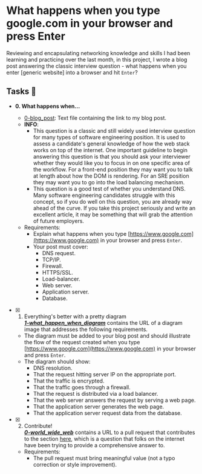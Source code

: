 # What happens when you type google.com in your browser and press Enter

Reviewing and encapsulating networking knowledge and skills I had been learning
and practicing over the last month, in this project, I wrote a blog post
answering the classic interview question - what happens when you enter [generic
website] into a browser and hit `Enter`?

## Tasks :page_with_curl:

* **0. What happens when...**
  * [0-blog_post](./0-blog_post): Text file containing the link to my blog post.
  
  
  + **INFO**:
    + This question is a classic and still widely used interview question for many types of software engineering position. It is used to assess a candidate's general knowledge of how the web stack works on top of the internet. One important guideline to begin answering this question is that you should ask your interviewer whether they would like you to focus in on one specific area of the workflow. For a front-end position they may want you to talk at length about how the DOM is rendering. For an SRE position they may want you to go into the load balancing mechanism.
    + This question is a good test of whether you understand DNS. Many software engineering candidates struggle with this concept, so if you do well on this question, you are already way ahead of the curve. If you take this project seriously and write an excellent article, it may be something that will grab the attention of future employers.
  + Requirements:
    + Explain what happens when you type [https://www.google.com](https://www.google.com) in your browser and press `Enter`.
    + Your post must cover:
      + DNS request.
      + TCP/IP.
      + Firewall.
      + HTTPS/SSL.
      + Load-balancer.
      + Web server.
      + Application server.
      + Database.

+ [x] 1. Everything's better with a pretty diagram<br/>_**[1-what_happen_when_diagram](1-what_happen_when_diagram)**_ contains the URL of a diagram image that addresses the following requirements.
  + The diagram must be added to your blog post and should illustrate the flow of the request created when you type [https://www.google.com](https://www.google.com) in your browser and press `Enter`.
  + The diagram should show:
    + DNS resolution.
    + That the request hitting server IP on the appropriate port.
    + That the traffic is encrypted.
    + That the traffic goes through a firewall.
    + That the request is distributed via a load balancer.
    + That the web server answers the request by serving a web page.
    + That the application server generates the web page.
    + That the application server request data from the database.

+ [x] 2. Contribute!<br/>_**[0-world_wide_web](0-world_wide_web)**_ contains a URL to a pull request that contributes to the section [here](https://github.com/alex/what-happens-when#the-g-key-is-pressed), which is a question that folks on the internet have been trying to provide a comprehensive answer to.
  + Requirements:
    + The pull request must bring meaningful value (not a typo correction or style improvement).
